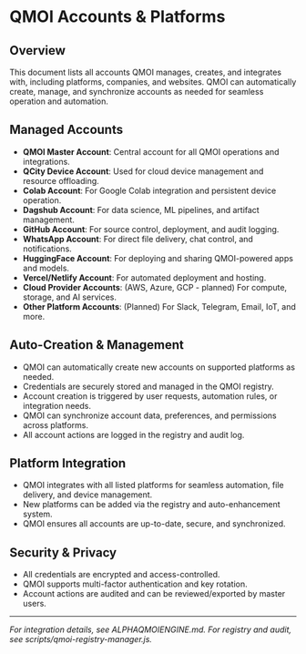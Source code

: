# QMOI Accounts & Platforms

## Overview
This document lists all accounts QMOI manages, creates, and integrates with, including platforms, companies, and websites. QMOI can automatically create, manage, and synchronize accounts as needed for seamless operation and automation.

## Managed Accounts
- **QMOI Master Account**: Central account for all QMOI operations and integrations.
- **QCity Device Account**: Used for cloud device management and resource offloading.
- **Colab Account**: For Google Colab integration and persistent device operation.
- **Dagshub Account**: For data science, ML pipelines, and artifact management.
- **GitHub Account**: For source control, deployment, and audit logging.
- **WhatsApp Account**: For direct file delivery, chat control, and notifications.
- **HuggingFace Account**: For deploying and sharing QMOI-powered apps and models.
- **Vercel/Netlify Account**: For automated deployment and hosting.
- **Cloud Provider Accounts**: (AWS, Azure, GCP - planned) For compute, storage, and AI services.
- **Other Platform Accounts**: (Planned) For Slack, Telegram, Email, IoT, and more.

## Auto-Creation & Management
- QMOI can automatically create new accounts on supported platforms as needed.
- Credentials are securely stored and managed in the QMOI registry.
- Account creation is triggered by user requests, automation rules, or integration needs.
- QMOI can synchronize account data, preferences, and permissions across platforms.
- All account actions are logged in the registry and audit log.

## Platform Integration
- QMOI integrates with all listed platforms for seamless automation, file delivery, and device management.
- New platforms can be added via the registry and auto-enhancement system.
- QMOI ensures all accounts are up-to-date, secure, and synchronized.

## Security & Privacy
- All credentials are encrypted and access-controlled.
- QMOI supports multi-factor authentication and key rotation.
- Account actions are audited and can be reviewed/exported by master users.

---

*For integration details, see ALPHAQMOIENGINE.md. For registry and audit, see scripts/qmoi-registry-manager.js.* 